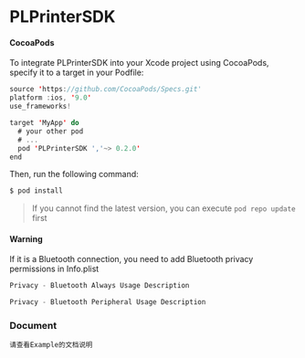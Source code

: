 # PLPrinterSDK




#### CocoaPods

To integrate PLPrinterSDK into your Xcode project using CocoaPods, specify it to a target in your Podfile:

```swift
source 'https://github.com/CocoaPods/Specs.git'
platform :ios, '9.0'
use_frameworks!

target 'MyApp' do
  # your other pod
  # ...
  pod 'PLPrinterSDK ','~> 0.2.0'
end
```

Then, run the following command:

```swift
$ pod install
```

> If you cannot find the latest version, you can execute `pod repo update` first



#### Warning

If it is a Bluetooth connection, you need to add Bluetooth privacy permissions in Info.plist

```swift
Privacy - Bluetooth Always Usage Description
```

```swift
Privacy - Bluetooth Peripheral Usage Description
```



### Document

```swift
请查看Example的文档说明
```

